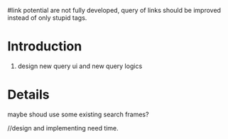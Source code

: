 #link potential are not fully developed, query of links should be improved instead of only stupid tags.

# Introduction #
1. design new query ui and new query logics


# Details #

maybe shoud use some existing search frames?

//design and implementing need time.